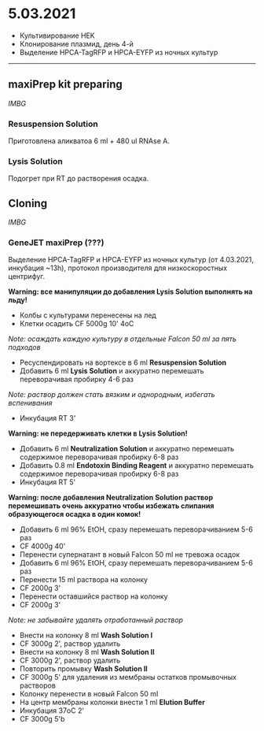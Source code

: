 5.03.2021
==========

- Культивирование HEK
- Клонирование плазмид, день 4-й
- Выделение HPCA-TagRFP и HPCA-EYFP из ночных культур

---

## maxiPrep kit preparing
*IMBG*

### Resuspension Solution
Приготовлена аликватоа 6 ml + 480 ul RNAse A.

### Lysis Solution
Подогрет при RT до растворения осадка.

## Cloning
*IMBG*

### GeneJET maxiPrep (???)
Выделение HPCA-TagRFP и HPCA-EYFP из ночных культур (от 4.03.2021, инкубация \~13h), протокол производителя для низкоскоростных центрифуг.

**Warning: все манипуляции до добавления Lysis Solution выполнять на льду!**

- Колбы с культурами перенесены на лед
- Клетки осадить CF 5000g 10' 4oC

*Note: осаждать каждую культуру в отдельные Falcon 50 ml за пять подходов*

- Ресуспендировать на вортексе в 6 ml **Resuspension Solution**
- Добавить 6 ml **Lysis Solution** и аккуратно перемешать переворачивая пробирку 4-6 раз

*Note: раствор должен стать вязким и однородным, избегать вспенивания*

- Инкубация RT 3'

**Warning: не передерживать клетки в Lysis Solution!**

- Добавить 6 ml **Neutralization Solution** и аккуратно перемешать содержимое переворачивая пробирку 6-8 раз
- Добавить 0.8 ml **Endotoxin Binding Reagent** и аккуратно перемешать содержимое переворачивая пробирку 6-8 раз
- Инкубация RT 5'

**Warning: после добавления Neutralization Solution раствор перемешивать очень аккуратно чтобы избежать слипания образующегося осадка в один комок!**

-  Добавить 6 ml 96% EtOH, сразу перемешать переворачиванием 5-6 раз
- CF 4000g 40'
- Перенести супернатант в новый Falcon 50 ml не тревожа осадок
- Добавить 6 ml 96% EtOH, сразу перемешать переворачиванием 5-6 раз
- Перенести 15 ml раствора на колонку
- CF 2000g 3'
- Перенести оставшийся раствор на колонку
- CF 2000g 3'

*Note: не забывайте удалять отработанный раствор*

- Внести на колонку 8 ml **Wash Solution I**
- CF 3000g 2', раствор удалить
- Внести на колонку 8 ml **Wash Solution II**
- CF 3000g 2', раствор удалить
- Повторить промывку **Wash Solution II**
- CF 3000g 5' для удаления из мембраны остатков промывочных растворов
- Колонку перенести в новый Falcon 50 ml
- На центр мембраны колонки внести 1 ml **Elution
Buffer**
- Инкубация 37oC 2'
- CF 3000g 5'b
